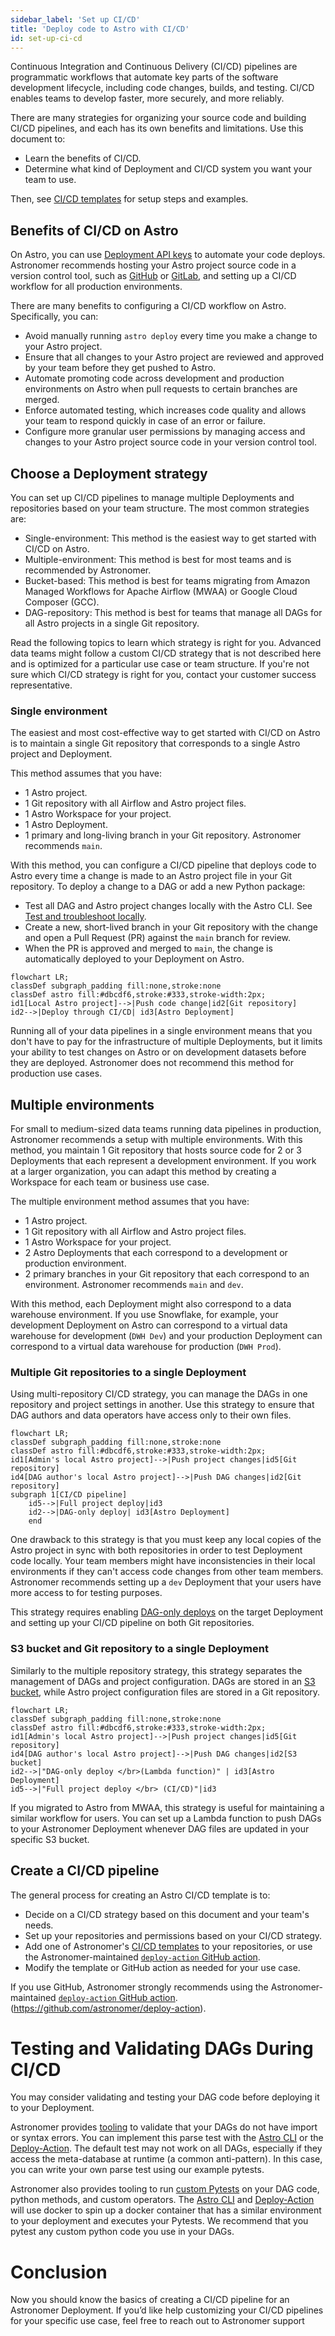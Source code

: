 ```yaml
---
sidebar_label: 'Set up CI/CD'
title: 'Deploy code to Astro with CI/CD'
id: set-up-ci-cd
---
```


Continuous Integration and Continuous Delivery (CI/CD) pipelines are programmatic workflows that automate key parts of the software development lifecycle, including code changes, builds, and testing. CI/CD enables teams to develop faster, more securely, and more reliably.

There are many strategies for organizing your source code and building CI/CD pipelines, and each has its own benefits and limitations. Use this document to:

- Learn the benefits of CI/CD.
- Determine what kind of Deployment and CI/CD system you want your team to use.

Then, see [CI/CD templates](ci-cd.md) for setup steps and examples.

## Benefits of CI/CD on Astro

On Astro, you can use [Deployment API keys](api-keys.md) to automate your code deploys. Astronomer recommends hosting your Astro project source code in a version control tool, such as [GitHub](https://github.com/) or [GitLab](https://about.gitlab.com/), and setting up a CI/CD workflow for all production environments.

There are many benefits to configuring a CI/CD workflow on Astro. Specifically, you can:

- Avoid manually running `astro deploy` every time you make a change to your Astro project.
- Ensure that all changes to your Astro project are reviewed and approved by your team before they get pushed to Astro.
- Automate promoting code across development and production environments on Astro when pull requests to certain branches are merged.
- Enforce automated testing, which increases code quality and allows your team to respond quickly in case of an error or failure.
- Configure more granular user permissions by managing access and changes to your Astro project source code in your version control tool.

## Choose a Deployment strategy

You can set up CI/CD pipelines to manage multiple Deployments and repositories based on your team structure. The most common strategies are: 

- Single-environment: This method is the easiest way to get started with CI/CD on Astro.
- Multiple-environment: This method is best for most teams and is recommended by Astronomer.
- Bucket-based: This method is best for teams migrating from Amazon Managed Workflows for Apache Airflow (MWAA) or Google Cloud Composer (GCC).
- DAG-repository: This method is best for teams that manage all DAGs for all Astro projects in a single Git repository.

Read the following topics to learn which strategy is right for you. Advanced data teams might follow a custom CI/CD strategy that is not described here and is optimized for a particular use case or team structure. If you're not sure which CI/CD strategy is right for you, contact your customer success representative.

### Single environment

The easiest and most cost-effective way to get started with CI/CD on Astro is to maintain a single Git repository that corresponds to a single Astro project and Deployment.

This method assumes that you have:

- 1 Astro project.
- 1 Git repository with all Airflow and Astro project files.
- 1 Astro Workspace for your project.
- 1 Astro Deployment.
- 1 primary and long-living branch in your Git repository. Astronomer recommends `main`.

With this method, you can configure a CI/CD pipeline that deploys code to Astro every time a change is made to an Astro project file in your Git repository. To deploy a change to a DAG or add a new Python package:

- Test all DAG and Astro project changes locally with the Astro CLI. See [Test and troubleshoot locally](test-and-troubleshoot-locally.md).
- Create a new, short-lived branch in your Git repository with the change and open a Pull Request (PR) against the `main` branch for review.
- When the PR is approved and merged to `main`, the change is automatically deployed to your Deployment on Astro.

```mermaid
flowchart LR;
classDef subgraph_padding fill:none,stroke:none
classDef astro fill:#dbcdf6,stroke:#333,stroke-width:2px;
id1[Local Astro project]-->|Push code change|id2[Git repository]
id2-->|Deploy through CI/CD| id3[Astro Deployment]
```

Running all of your data pipelines in a single environment means that you don't have to pay for the infrastructure of multiple Deployments, but it limits your ability to test changes on Astro or on development datasets before they are deployed. Astronomer does not recommend this method for production use cases.

## Multiple environments

For small to medium-sized data teams running data pipelines in production, Astronomer recommends a setup with multiple environments. With this method, you maintain 1 Git repository that hosts source code for 2 or 3 Deployments that each represent a development environment. If you work at a larger organization, you can adapt this method by creating a Workspace for each team or business use case.

The multiple environment method assumes that you have:

- 1 Astro project.
- 1 Git repository with all Airflow and Astro project files.
- 1 Astro Workspace for your project.
- 2 Astro Deployments that each correspond to a development or production environment.
- 2 primary branches in your Git repository that each correspond to an environment. Astronomer recommends `main` and `dev`.

With this method, each Deployment might also correspond to a data warehouse environment. If you use Snowflake, for example, your development Deployment on Astro can correspond to a virtual data warehouse for development (`DWH Dev`) and your production Deployment can correspond to a virtual data warehouse for production (`DWH Prod`).

### Multiple Git repositories to a single Deployment

Using multi-repository CI/CD strategy, you can manage the DAGs in one repository and project settings in another. Use this strategy to ensure that DAG authors and data operators have access only to their own files. 

```mermaid
flowchart LR;
classDef subgraph_padding fill:none,stroke:none
classDef astro fill:#dbcdf6,stroke:#333,stroke-width:2px;
id1[Admin's local Astro project]-->|Push project changes|id5[Git repository]
id4[DAG author's local Astro project]-->|Push DAG changes|id2[Git repository]
subgraph 1[CI/CD pipeline]
    id5-->|Full project deploy|id3
    id2-->|DAG-only deploy| id3[Astro Deployment]
    end
```

One drawback to this strategy is that you must keep any local copies of the Astro project in sync with both repositories in order to test Deployment code locally. Your team members might have inconsistencies in their local environments if they can't access code changes from other team members. Astronomer recommends setting up a `dev` Deployment that your users have more access to for testing purposes. 

This strategy requires enabling [DAG-only deploys](deploy-code.md#enable-dag-only-deploys-on-a-deployment) on the target Deployment and setting up your CI/CD pipeline on both Git repositories.

### S3 bucket and Git repository to a single Deployment

Similarly to the multiple repository strategy, this strategy separates the management of DAGs and project configuration. DAGs are stored in an [S3 bucket](https://aws.amazon.com/s3/), while Astro project configuration files are stored in a Git repository. 

```mermaid
flowchart LR;
classDef subgraph_padding fill:none,stroke:none
classDef astro fill:#dbcdf6,stroke:#333,stroke-width:2px;
id1[Admin's local Astro project]-->|Push project changes|id5[Git repository]
id4[DAG author's local Astro project]-->|Push DAG changes|id2[S3 bucket]
id2-->|"DAG-only deploy </br>(Lambda function)" | id3[Astro Deployment]
id5-->|"Full project deploy </br> (CI/CD)"|id3
```

If you migrated to Astro from MWAA, this strategy is useful for maintaining a similar workflow for users. You can set up a Lambda function to push DAGs to your Astronomer Deployment whenever DAG files are updated in your specific S3 bucket.

## Create a CI/CD pipeline

The general process for creating an Astro CI/CD template is to:

- Decide on a CI/CD strategy based on this document and your team's needs.
- Set up your repositories and permissions based on your CI/CD strategy.
- Add one of Astronomer's [CI/CD templates](ci-cd.md) to your repositories, or use the Astronomer-maintained [`deploy-action` GitHub action](https://github.com/astronomer/deploy-action).
- Modify the template or GitHub action as needed for your use case. 

If you use GitHub, Astronomer strongly recommends using the Astronomer-maintained [`deploy-action` GitHub action](https://github.com/astronomer/deploy-action).(https://github.com/astronomer/deploy-action).


# Testing and Validating DAGs During CI/CD

You may consider validating and testing your DAG code before deploying it to your Deployment.

Astronomer provides [tooling](https://docs.astronomer.io/astro/test-and-troubleshoot-locally#test-dags-with-the-astro-cli) to validate that your DAGs do not have import or syntax errors. You can implement this parse test with the [Astro CLI](https://docs.astronomer.io/astro/cli/astro-dev-parse) or the [Deploy-Action](https://github.com/astronomer/deploy-action). The default test may not work on all DAGs, especially if they access the meta-database at runtime (a common anti-pattern). In this case, you can write your own parse test using our example pytests.

Astronomer also provides tooling to run [custom Pytests](https://airflow.apache.org/docs/apache-airflow/stable/best-practices.html#unit-tests) on your DAG code, python methods, and custom operators. The [Astro CLI](https://docs.astronomer.io/astro/cli/astro-dev-pytest) and [Deploy-Action](https://github.com/astronomer/deploy-action#example-using-pytests) will use docker to spin up a docker container that has a similar environment to your deployment and executes your Pytests. We recommend that you pytest any custom python code you use in your DAGs.

# Conclusion

Now you should know the basics of creating a CI/CD pipeline for an Astronomer Deployment. If you’d like help customizing your CI/CD pipelines for your specific use case, feel free to reach out to Astronomer support
